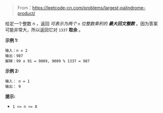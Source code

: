 > From：https://leetcode-cn.com/problems/largest-palindrome-product/

给定一个整数 n ，返回 *可表示为两个 `n` 位整数乘积的 **最大回文整数*** 。因为答案可能非常大，所以返回它对 `1337` **取余** 。



**示例 1:**

```
输入：n = 2
输出：987
解释：99 x 91 = 9009, 9009 % 1337 = 987
```

**示例 2:**

```
输入： n = 1
输出： 9
```

**提示:**

- `1 <= n <= 8`
